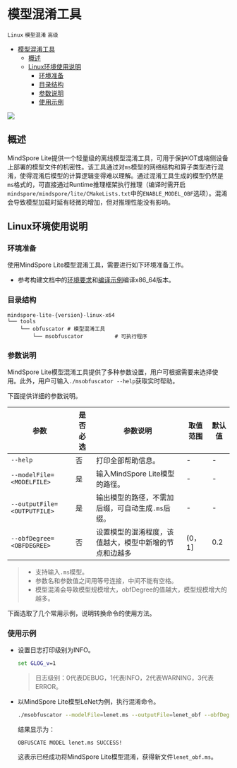 # 模型混淆工具

`Linux` `模型混淆` `高级`

<!-- TOC -->

- [模型混淆工具](#模型混淆工具)
    - [概述](#概述)
    - [Linux环境使用说明](#linux环境使用说明)
        - [环境准备](#环境准备)
        - [目录结构](#目录结构)
        - [参数说明](#参数说明)
        - [使用示例](#使用示例)

<!-- /TOC -->

<a href="https://gitee.com/mindspore/docs/blob/r1.5/docs/lite/docs/source_zh_cn/use/obfuscator_tool.md" target="_blank"><img src="https://gitee.com/mindspore/docs/raw/r1.5/resource/_static/logo_source.png"></a>

## 概述

MindSpore Lite提供一个轻量级的离线模型混淆工具，可用于保护IOT或端侧设备上部署的模型文件的机密性。该工具通过对`ms`模型的网络结构和算子类型进行混淆，使得混淆后模型的计算逻辑变得难以理解。通过混淆工具生成的模型仍然是`ms`格式的，可直接通过Runtime推理框架执行推理（编译时需开启`mindspore/mindspore/lite/CMakeLists.txt`中的`ENABLE_MODEL_OBF`选项）。混淆会导致模型加载时延有轻微的增加，但对推理性能没有影响。

## Linux环境使用说明

### 环境准备

使用MindSpore Lite模型混淆工具，需要进行如下环境准备工作。

- 参考构建文档中的[环境要求](https://www.mindspore.cn/lite/docs/zh-CN/r1.5/use/build.html#id1)和[编译示例](https://www.mindspore.cn/lite/docs/zh-CN/r1.5/use/build.html#id3)编译x86_64版本。

### 目录结构

```text
mindspore-lite-{version}-linux-x64
└── tools
    └── obfuscator # 模型混淆工具
        └── msobfuscator          # 可执行程序
```

### 参数说明

MindSpore Lite模型混淆工具提供了多种参数设置，用户可根据需要来选择使用。此外，用户可输入`./msobfuscator --help`获取实时帮助。

下面提供详细的参数说明。

| 参数                        | 是否必选 | 参数说明                                               | 取值范围 | 默认值 |
| --------------------------- | -------- | ------------------------------------------------------ | -------- | ------ |
| `--help`                    | 否       | 打印全部帮助信息。                                     | -        | -      |
| `--modelFile=<MODELFILE>`   | 是       | 输入MindSpore Lite模型的路径。                         | -        | -      |
| `--outputFile=<OUTPUTFILE>` | 是       | 输出模型的路径，不需加后缀，可自动生成`.ms`后缀。      | -        | -      |
| `--obfDegree=<OBFDEGREE>`   | 否       | 设置模型的混淆程度，该值越大，模型中新增的节点和边越多 | \(0，1]  | 0.2    |

> - 支持输入`.ms`模型。
> - 参数名和参数值之间用等号连接，中间不能有空格。
> - 模型混淆会导致模型规模增大，obfDegree的值越大，模型规模增大的越多。

下面选取了几个常用示例，说明转换命令的使用方法。

### 使用示例

- 设置日志打印级别为INFO。

  ```bat
  set GLOG_v=1
  ```

  > 日志级别：0代表DEBUG，1代表INFO，2代表WARNING，3代表ERROR。

- 以MindSpore Lite模型LeNet为例，执行混淆命令。

  ```bash
  ./msobfuscator --modelFile=lenet.ms --outputFile=lenet_obf --obfDegree=0.5
  ```

  结果显示为：

  ```text
  OBFUSCATE MODEL lenet.ms SUCCESS!
  ```

  这表示已经成功将MindSpore Lite模型混淆，获得新文件`lenet_obf.ms`。
